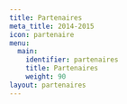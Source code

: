 ```yaml
---
title: Partenaires
meta_title: 2014-2015
icon: partenaire
menu:
  main:
    identifier: partenaires
    title: Partenaires
    weight: 90
layout: partenaires
---
```

